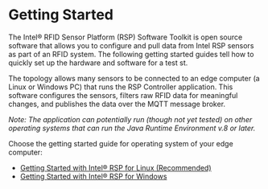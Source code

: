 # Getting Started
The Intel&reg; RFID Sensor Platform (RSP) Software Toolkit is open source software that allows you to configure and pull data from Intel RSP sensors as part of an RFID system. The following getting started guides tell how to quickly set up the hardware and software for a test st. 

The topology allows many sensors to be connected to an edge computer (a Linux or Windows PC) that runs the RSP Controller application. This software configures the sensors, filters raw RFID data for meaningful changes, and publishes the data over the MQTT message broker. 

*Note: The application can potentially run (though not yet tested) on other operating systems that can run the Java Runtime Environment v.8 or later.* 

Choose the getting started guide for operating system of your edge computer:

* [Getting Started with Intel&reg; RSP for Linux (Recommended)](https://github.com/baychub/cb-gsg/blob/master/docs/Getting-Started.md)
* [Getting Started with Intel&reg; RSP for Windows](https://github.com/baychub/cb-gsg/blob/master/docs/Getting-Started-Guide-Windows.md)
<!--stackedit_data:
eyJoaXN0b3J5IjpbLTE2MTIyMTEyODcsMjk3MDQxNTY5LC0yMT
A5MzE1Mjc3LC0xOTY4MDcxOF19
-->